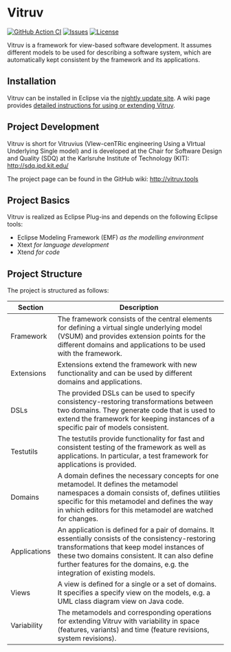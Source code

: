 # Vitruv
[![GitHub Action CI](https://github.com/vitruv-tools/Vitruv/workflows/CI/badge.svg)](https://github.com/vitruv-tools/Vitruv/actions?query=workflow%3ACI)
[![Issues](https://img.shields.io/github/issues/vitruv-tools/Vitruv.svg)](https://github.com/vitruv-tools/Vitruv/issues)
[![License](https://img.shields.io/github/license/vitruv-tools/Vitruv.svg)](https://raw.githubusercontent.com/vitruv-tools/Vitruv/master/LICENSE)

Vitruv is a framework for view-based software development. It assumes different models to be used for describing a software system,
which are automatically kept consistent by the framework and its applications.

## Installation
Vitruv can be installed in Eclipse via the [nightly update site](http://vitruv.tools/updatesite/nightly). A wiki page provides [detailed instructions for using or extending Vitruv](https://github.com/vitruv-tools/Vitruv/wiki/Getting-Started).

## Project Development

Vitruv is short for Vitruvius (VIew-cenTRic engineering Using a VIrtual Underlying Single model) and is developed at the
Chair for Software Design and Quality (SDQ) at the Karlsruhe Institute of Technology (KIT): http://sdq.ipd.kit.edu/

The project page can be found in the GitHub wiki: http://vitruv.tools

## Project Basics

Vitruv is realized as Eclipse Plug-ins and depends on the following Eclipse tools:
- Eclipse Modeling Framework (EMF) _as the modelling environment_
- Xtext _for language development_
- Xtend _for code_

## Project Structure

The project is structured as follows:

| Section | Description |
| ------- | ----------- |
| Framework | The framework consists of the central elements for defining a virtual single underlying model (VSUM) and provides extension points for the different domains and applications to be used with the framework. |
| Extensions | Extensions extend the framework with new functionality and can be used by different domains and applications. |
| DSLs | The provided DSLs can be used to specify consistency-restoring transformations between two domains. They generate code that is used to extend the framework for keeping instances of a specific pair of models consistent. |
| Testutils | The testutils provide functionality for fast and consistent testing of the framework as well as applications. In particular, a test framework for applications is provided.
| Domains | A domain defines the necessary concepts for one metamodel. It defines the metamodel namespaces a domain consists of, defines utilities specific for this metamodel and defines the way in which editors for this metamodel are watched for changes.
| Applications | An application is defined for a pair of domains. It essentially consists of the consistency-restoring transformations that keep model instances of these two domains consistent. It can also define further features for the domains, e.g. the integration of existing models.
| Views | A view is defined for a single or a set of domains. It specifies a specify view on the models, e.g. a UML class diagram view on Java code. |
| Variability | The metamodels and corresponding operations for extending Vitruv with variability in space (features, variants) and time (feature revisions, system revisions). |
